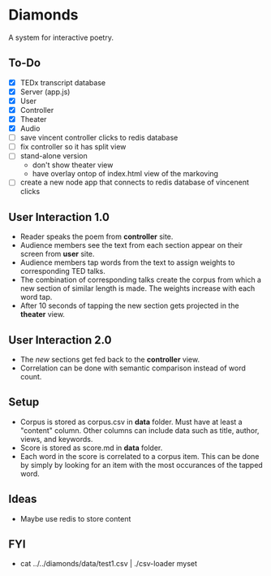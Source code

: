 # Diamonds
A system for interactive poetry.

## To-Do
- [x] TEDx transcript database
- [x] Server (app.js)
- [x] User
- [x] Controller
- [x] Theater
- [x] Audio
- [ ] save vincent controller clicks to redis database
- [ ] fix controller so it has split view
- [ ] stand-alone version
  - don't show theater view
  - have overlay ontop of index.html view of the markoving
- [ ] create a new node app that connects to redis database of vincenent clicks

## User Interaction 1.0
- Reader speaks the poem from **controller** site.
- Audience members see the text from each section appear on their screen from **user** site.
- Audience members tap words from the text to assign weights to corresponding TED talks.
- The combination of corresponding talks create the corpus from which a new section of similar length is made. The weights increase with each word tap.
- After 10 seconds of tapping the new section gets projected in the **theater** view. 

## User Interaction 2.0
- The *new* sections get fed back to the **controller** view. 
- Correlation can be done with semantic comparison instead of word count.

## Setup
- Corpus is stored as corpus.csv in **data** folder. Must have at least a "content" column. Other columns can include data such as title, author, views, and keywords. 
- Score is stored as score.md in **data** folder.
- Each word in the score is correlated to a corpus item. This can be done by simply by looking for an item with the most occurances of the tapped word.

## Ideas
- Maybe use redis to store content

## FYI
- cat ../../diamonds/data/test1.csv | ./csv-loader myset
